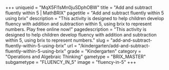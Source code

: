 +++
uniqueid = "MqX5Fl1sMn0juSDphOBW"
title = "Add and subtract fluently within 5 | MathBRIX"
pagetitle = "Add and subtract fluently within 5 using brix"
description = "This activity is designed to help children develop fluency with addition and subtraction within 5, using brix to represent numbers. Play free online now!"
pagedescription = "This activity is designed to help children develop fluency with addition and subtraction within 5, using brix to represent numbers."
slug = "add-and-subtract-fluently-within-5-using-brix"
url = "/kindergarten/add-and-subtract-fluently-within-5-using-brix"
grade = "Kindergarten"
category = "Operations and Algebraic Thinking"
gametype = "BRIX_MASTER"
subgametype = "FLUENCY_IN_5"
image = "fluency-in-5"
+++
